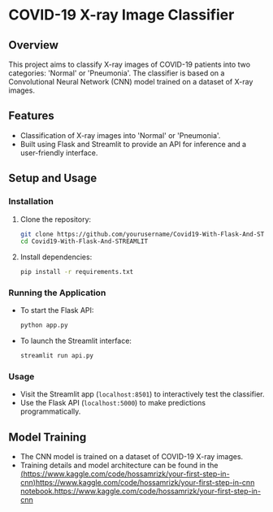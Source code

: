 # COVID-19 X-ray Image Classifier

## Overview
This project aims to classify X-ray images of COVID-19 patients into two categories: 'Normal' or 'Pneumonia'. The classifier is based on a Convolutional Neural Network (CNN) model trained on a dataset of X-ray images.

## Features
- Classification of X-ray images into 'Normal' or 'Pneumonia'.
- Built using Flask and Streamlit to provide an API for inference and a user-friendly interface.

## Setup and Usage
### Installation
1. Clone the repository:

    ```bash
    git clone https://github.com/yourusername/Covid19-With-Flask-And-STREAMLIT.git
    cd Covid19-With-Flask-And-STREAMLIT
    ```

2. Install dependencies:

    ```bash
    pip install -r requirements.txt
    ```

### Running the Application
- To start the Flask API:

    ```bash
    python app.py
    ```

- To launch the Streamlit interface:

    ```bash
    streamlit run api.py
    ```

### Usage
- Visit the Streamlit app (`localhost:8501`) to interactively test the classifier.
- Use the Flask API (`localhost:5000`) to make predictions programmatically.

## Model Training
- The CNN model is trained on a dataset of COVID-19 X-ray images.
- Training details and model architecture can be found in the [(https://www.kaggle.com/code/hossamrizk/your-first-step-in-cnn)https://www.kaggle.com/code/hossamrizk/your-first-step-in-cnn notebook.](https://www.kaggle.com/code/hossamrizk/your-first-step-in-cnn)https://www.kaggle.com/code/hossamrizk/your-first-step-in-cnn

